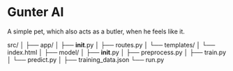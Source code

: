 # Gunter AI

A simple pet, which also acts as a butler, when he feels like it.

src/
│
├── app/
│ ├── __init__.py
│ ├── routes.py
│ └── templates/
│   └── index.html
│
├── model/
│ ├── __init__.py
│ ├── preprocess.py
│ ├── train.py
│ └── predict.py
│
├── training_data.json
└── run.py
